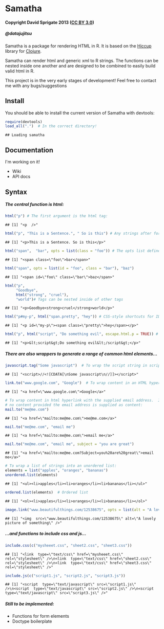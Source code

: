 Samatha
=======

#### Copyright David Sprigate 2013 ([CC BY 3.0](creativecommons.org/licenses/by/3.0))
##### @datajujitsu

Samatha is a package for rendering HTML in R. It is based on the [Hiccup](http://github.com/weavejester/hiccup) library for [Clojure](clojure.org).

Samatha can render html and generic xml to R strings.  The functions can be nested inside one another and are designed to be combined to easily build valid html in R.

This project is in the very early stages of development! Feel free to contact me with any bugs/suggestions

## Install

You should be able to install the current version of Samatha with devtools:


```r
require(devtools)
load_all(".")  # In the correct directory!
```

```
## Loading samatha
```


## Documentation

I'm working on it!

* Wiki
* API docs

## Syntax

##### The central function is html:


```r
html("p") # The first argument is the html tag:
```

```
## [1] "<p  />"
```

```r
html("p", "This is a Sentence.", " So is this") # Any strings after form the content of the tag:
```

```
## [1] "<p>This is a Sentence. So is this</p>"
```

```r
html("span",  "bar", opts = list(class = "foo")) # The opts list defines html tag attributes
```

```
## [1] "<span class=\"foo\">bar</span>"
```

```r
html("span", opts = list(id = "foo", class = "bar"), "baz") 
```

```
## [1] "<span id=\"foo\" class=\"bar\">baz</span>"
```

```r
html("p", 
     "Goodbye", 
     html("strong", "cruel"), 
     "world")# Tags can be nested inside of other tags
```

```
## [1] "<p>Goodbye<strong>cruel</strong>world</p>"
```

```r
html("p#my-p", html("span.pretty", "hey")) # CSS-style shortcuts for ID and class
```

```
## [1] "<p id=\"my-p\"><span class=\"pretty\">hey</span></p>"
```

```r
html("p", html("script", "Do something evil", escape.html.p = TRUE)) # Escape a tag using escape.html.p = TRUE
```

```
## [1] "<p>&lt;script&gt;Do something evil&lt;/script&gt;</p>"
```


##### There are also wrappers to generate a range of common html elements...


```r
javascript.tag("Some javascript")  # To wrap the script string in script tags and a CDATA section
```

```
## [1] "<script>//<![CDATA[\nSome javascript\n//]]></script>"
```

```r
link.to("www.google.com", "Google")  # To wrap content in an HTML hyperlink with the supplied URL
```

```
## [1] "<a href=\"www.google.com\">Google</a>"
```

```r
# To wrap content in html hyperlink with the supplied email address.  If
# no content provided the email address is supplied as content:
mail.to("me@me.com")
```

```
## [1] "<a href=\"mailto:me@me.com\">me@me.com</a>"
```

```r
mail.to("me@me.com", "email me")
```

```
## [1] "<a href=\"mailto:me@me.com\">email me</a>"
```

```r
mail.to("me@me.com", "email me", subject = "you are great")
```

```
## [1] "<a href=\"mailto:me@me.com?Subject=you%20are%20great\">email me</a>"
```

```r
# To wrap a list of strings into an unordered list:
elements = list("apples", "oranges", "bananas")
unordered.list(elements)
```

```
## [1] "<ul><li>apples</li><li>oranges</li><li>bananas</li></ul>"
```

```r
ordered.list(elements)  # Ordered list
```

```
## [1] "<ol><li>apples</li><li>oranges</li><li>bananas</li></ol>"
```

```r
image.link("www.beautifulthings.com/12538675", opts = list(alt = "A lovely picture of something"))  # link to an image
```

```
## [1] "<img  src=\"www.beautifulthings.com/12538675\" alt=\"A lovely picture of something\" />"
```


##### ...and functions to include css and js...


```r
include.css(c("mysheeet.css", "sheet2.css", "sheet3.css"))
```

```
## [1] "<link  type=\"text/css\" href=\"mysheeet.css\" rel=\"stylesheet\" />\n<link  type=\"text/css\" href=\"sheet2.css\" rel=\"stylesheet\" />\n<link  type=\"text/css\" href=\"sheet3.css\" rel=\"stylesheet\" />"
```

```r
include.js(c("script1.js", "script2.js", "script3.js"))
```

```
## [1] "<script  type=\"text/javascript\" src=\"script1.js\" />\n<script  type=\"text/javascript\" src=\"script2.js\" />\n<script  type=\"text/javascript\" src=\"script3.js\" />"
```


##### Still to be implemented:

* Functions for form elements
* Doctype boilerplate






